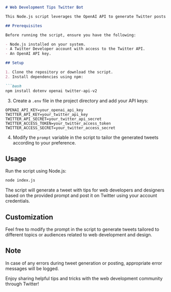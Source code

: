 ```markdown
# Web Development Tips Twitter Bot

This Node.js script leverages the OpenAI API to generate Twitter posts with useful tips for web developers and designers. It also utilizes the Twitter API to post the generated tweets automatically.

## Prerequisites

Before running the script, ensure you have the following:

- Node.js installed on your system.
- A Twitter Developer account with access to the Twitter API.
- An OpenAI API key.

## Setup

1. Clone the repository or download the script.
2. Install dependencies using npm:

```bash
npm install dotenv openai twitter-api-v2
```

3. Create a `.env` file in the project directory and add your API keys:

```
OPENAI_API_KEY=your_openai_api_key
TWITTER_API_KEY=your_twitter_api_key
TWITTER_API_SECRET=your_twitter_api_secret
TWITTER_ACCESS_TOKEN=your_twitter_access_token
TWITTER_ACCESS_SECRET=your_twitter_access_secret
```

4. Modify the `prompt` variable in the script to tailor the generated tweets according to your preference.

## Usage
Run the script using Node.js:

```bash
node index.js
```
The script will generate a tweet with tips for web developers and designers based on the provided prompt and post it on Twitter using your account credentials.

## Customization
Feel free to modify the prompt in the script to generate tweets tailored to different topics or audiences related to web development and design.

## Note
In case of any errors during tweet generation or posting, appropriate error messages will be logged.

Enjoy sharing helpful tips and tricks with the web development community through Twitter!
